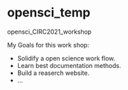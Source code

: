 # opensci_temp
opensci_CIRC2021_workshop

My Goals for this work shop:
- Solidify a open science work flow.
- Learn best documentation methods.
- Build a reaserch website. 
- ...
